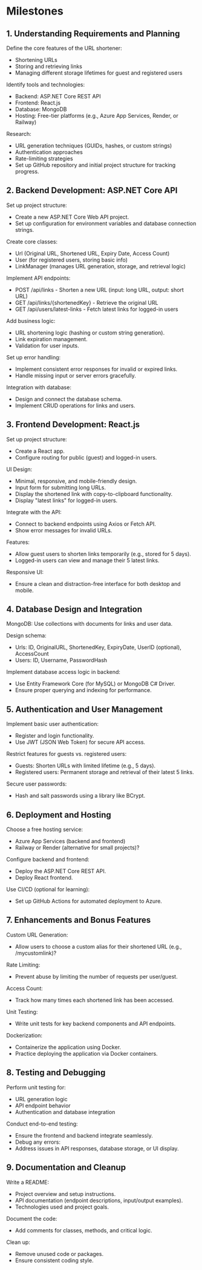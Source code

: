 # Milestones

## 1. Understanding Requirements and Planning

Define the core features of the URL shortener:

- Shortening URLs
- Storing and retrieving links
- Managing different storage lifetimes for guest and registered users

Identify tools and technologies:
- Backend: ASP.NET Core REST API
- Frontend: React.js
- Database: MongoDB
- Hosting: Free-tier platforms (e.g., Azure App Services, Render, or Railway)

Research:
- URL generation techniques (GUIDs, hashes, or custom strings)
- Authentication approaches
- Rate-limiting strategies
- Set up GitHub repository and initial project structure for tracking progress.

## 2. Backend Development: ASP.NET Core API

Set up project structure:

- Create a new ASP.NET Core Web API project.
- Set up configuration for environment variables and database connection strings.

Create core classes:

- Url (Original URL, Shortened URL, Expiry Date, Access Count)
- User (for registered users, storing basic info)
- LinkManager (manages URL generation, storage, and retrieval logic)

Implement API endpoints:

- POST /api/links - Shorten a new URL (input: long URL, output: short URL)
- GET /api/links/{shortenedKey} - Retrieve the original URL
- GET /api/users/latest-links - Fetch latest links for logged-in users

Add business logic:

- URL shortening logic (hashing or custom string generation).
- Link expiration management.
- Validation for user inputs.

Set up error handling:

- Implement consistent error responses for invalid or expired links.
- Handle missing input or server errors gracefully.

Integration with database:

- Design and connect the database schema.
- Implement CRUD operations for links and users.

## 3. Frontend Development: React.js

Set up project structure:

- Create a React app.
- Configure routing for public (guest) and logged-in users.

UI Design:

- Minimal, responsive, and mobile-friendly design.
- Input form for submitting long URLs.
- Display the shortened link with copy-to-clipboard functionality.
- Display "latest links" for logged-in users.

Integrate with the API:

- Connect to backend endpoints using Axios or Fetch API.
- Show error messages for invalid URLs.

Features:

- Allow guest users to shorten links temporarily (e.g., stored for 5 days).
- Logged-in users can view and manage their 5 latest links.

Responsive UI:

- Ensure a clean and distraction-free interface for both desktop and mobile.

## 4. Database Design and Integration

MongoDB: Use collections with documents for links and user data.

Design schema:
- Urls: ID, OriginalURL, ShortenedKey, ExpiryDate, UserID (optional), AccessCount
- Users: ID, Username, PasswordHash

Implement database access logic in backend:

- Use Entity Framework Core (for MySQL) or MongoDB C# Driver.
- Ensure proper querying and indexing for performance.

## 5. Authentication and User Management

Implement basic user authentication:

- Register and login functionality.
- Use JWT (JSON Web Token) for secure API access.

Restrict features for guests vs. registered users:

- Guests: Shorten URLs with limited lifetime (e.g., 5 days).
- Registered users: Permanent storage and retrieval of their latest 5 links.

Secure user passwords:

- Hash and salt passwords using a library like BCrypt.

## 6. Deployment and Hosting

Choose a free hosting service:
- Azure App Services (backend and frontend)
- Railway or Render (alternative for small projects)?

Configure backend and frontend:

- Deploy the ASP.NET Core REST API.
- Deploy React frontend.

Use CI/CD (optional for learning):

- Set up GitHub Actions for automated deployment to Azure.

## 7. Enhancements and Bonus Features

Custom URL Generation:
- Allow users to choose a custom alias for their shortened URL (e.g., /mycustomlink)?

Rate Limiting:
- Prevent abuse by limiting the number of requests per user/guest.

Access Count:
- Track how many times each shortened link has been accessed.

Unit Testing:
- Write unit tests for key backend components and API endpoints.

Dockerization:
- Containerize the application using Docker.
- Practice deploying the application via Docker containers.

## 8. Testing and Debugging

Perform unit testing for:

- URL generation logic
- API endpoint behavior
- Authentication and database integration

Conduct end-to-end testing:

- Ensure the frontend and backend integrate seamlessly.
- Debug any errors:
- Address issues in API responses, database storage, or UI display.

## 9. Documentation and Cleanup

Write a README:
- Project overview and setup instructions.
- API documentation (endpoint descriptions, input/output examples).
- Technologies used and project goals.

Document the code:

- Add comments for classes, methods, and critical logic.

Clean up:

- Remove unused code or packages.
- Ensure consistent coding style.